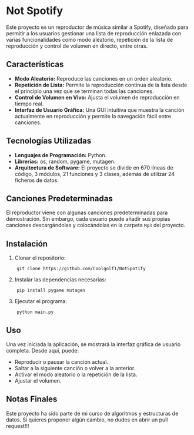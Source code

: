 # Not Spotify

Este proyecto es un reproductor de música similar a Spotify, diseñado para permitir a los usuarios gestionar una lista de reproducción enlazada con varias funcionalidades como modo aleatorio, repetición de la lista de reproducción y control de volumen en directo, entre otras.

## Características

- **Modo Aleatorio:** Reproduce las canciones en un orden aleatorio.
- **Repetición de Lista:** Permite la reproducción continua de la lista desde el principio una vez que se terminan todas las canciones.
- **Control de Volumen en Vivo:** Ajusta el volumen de reproducción en tiempo real.
- **Interfaz de Usuario Gráfica:** Una GUI intuitiva que muestra la canción actualmente en reproducción y permite la navegación fácil entre canciones.

## Tecnologías Utilizadas

- **Lenguajes de Programación:** Python.
- **Librerías:** os, random, pygame, mutagen.
- **Arquitectura de Software:** El proyecto se divide en 670 líneas de código, 3 módulos, 21 funciones y 3 clases, además de utilizar 24 ficheros de datos.

## Canciones Predeterminadas

El reproductor viene con algunas canciones predeterminadas para demostración. Sin embargo, cada usuario puede añadir sus propias canciones descargándolas y colocándolas en la carpeta `Mp3` del proyecto.

## Instalación

1. Clonar el repositorio:
```
    git clone https://github.com/Coolgolf1/NotSpotify
```
2. Instalar las dependencias necesarias:
```
    pip install pygame mutagen
```
3. Ejecutar el programa:
```
    python main.py
```


## Uso

Una vez iniciada la aplicación, se mostrará la interfaz gráfica de usuario completa. Desde aquí, puede:

- Reproducir o pausar la canción actual.
- Saltar a la siguiente canción o volver a la anterior.
- Activar el modo aleatorio o la repetición de la lista.
- Ajustar el volumen.

## Notas Finales

Este proyecto ha sido parte de mi curso de algoritmos y estructuras de datos. Si quieres proponer algún cambio, no dudes en abrir un pull request!!!
